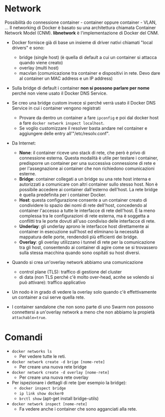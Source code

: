 # Network
Possibilità do connessione container - container oppure container - VLAN, ...
Il networking di Docker è basato su una architettura chiamata Container Network Model (CNM).
__libnetwork__ è l'implementazione di Docker del CNM.
* Docker fornisce già di base un insieme di driver nativi chiamati "local drivers" e sono:
  * bridge (single host) (è quella di default a cui un container si attacca quando viene creato)
  * overlay (multi host)
  * macvlan (comunicazione tra container e dispositivi in rete. Devo dare al container un MAC address e un IP address)
* Sulla bridge di default i container __non si possono parlare per nome__ perché non viene usato il Docker DNS Service. 
* Se creo una bridge custom invece sì perché verrà usato il Docker DNS Service in cui i container vengono registrati
   * Provare da dentro un container a fare `ipconfig` e poi dal docker host a fare `docker network inspect localhost`.
   * Se voglio customizzare il resolver basta andare nel container e aggiungere delle entry all'"/etc/resolv.conf".
* Da Internet:
    * __None__: il container riceve uno stack di rete, che però è privo di connessione esterna. Questa modalità è utile per testare i container, predisporre un container per una successiva connessione di rete e per l'assegnazione ai container che non richiedono comunicazioni esterne.
    * __Bridge__: container collegati a un bridge su una rete host interna e autorizzati a comunicare con altri container sullo stesso host. Non è possibile accedere ai container dall'esterno dell'host. La rete bridge è quella predefinita per i container Docker.
    * __Host__: questa configurazione consente a un container creato di condividere lo spazio dei nomi di rete dell'host, concedendo al container l'accesso a tutte le interfacce di rete dell'host. È la meno complessa tra le configurazioni di rete esterna, ma è soggetta a conflitti tra le porte dovuti all'uso condiviso delle interfacce di rete.
    * __Underlay__: gli underlay aprono le interfacce host direttamente ai container in esecuzione sull'host ed eliminano la necessità di mappatura delle porte, rendendoli più efficienti dei bridge.
    * __Overlay__: gli overlay utilizzano i tunnel di rete per la comunicazione tra gli host, consentendo ai container di agire come se si trovassero sulla stessa macchina quando sono ospitati su host diversi.

* Quando si crea un'overlay network abbiamo una comunicazione
  * control plane (TLS): traffico di gestione del cluster
  * di data (non TLS perché c'è molto over-head, acnhe se volendo si può attivare): traffico applicativo
* Un nodo è in grado di vedere la overlay solo quando c'è effettivamente un container a cui serve quella rete.
* I container sandalone che non sono parte di uno Swarm non possono connettersi a un'overlay network a meno che non abbiamo la propietà `attachable=true`.
    
# Comandi
* `docker networks ls`
    * Per vedere tutte le reti.
* `docker network create -d brige [nome-rete]`
    * Per creare una nuova rete bridge
* `docker network create -d overlay [nome-rete]`
    * Per creare una nuova rete overlay
* Per ispezionare i dettagli di rete (per esempio la bridge):
    * `docker inspect bridge`
    * `ip link show docker0`
    * `brctl show` (apt-get install bridge-utils)
* `docker network inspect [nome-rete]`
  * Fa vedere anche i container che sono agganciati alla rete.